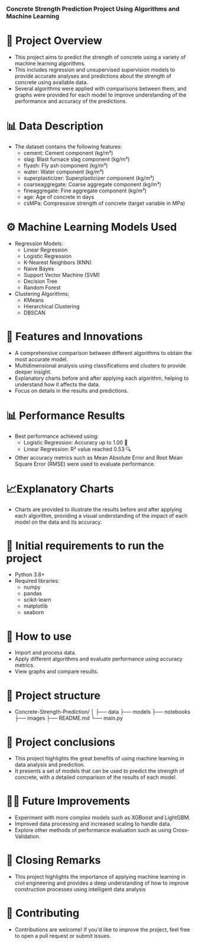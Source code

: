 ### Concrete Strength Prediction Project Using Algorithms and Machine Learning

# 🎯 Project Overview
  - This project aims to predict the strength of concrete using a variety of machine learning algorithms.
  -  This includes regression and unsupervised supervision models to provide accurate analyses and predictions about the strength of concrete using available data.
  -   Several algorithms were applied with comparisons between them, and graphs were provided for each model to improve understanding of the performance and accuracy of the predictions.

# 📊 Data Description
 - The dataset contains the following features:
    - cement: Cement component (kg/m³)
    - slag: Blast furnace slag component (kg/m³)
    - flyash: Fly ash component (kg/m³)
    - water: Water component (kg/m³)
    - superplasticizer: Superplasticizer component (kg/m³)
    - coarseaggregate: Coarse aggregate component (kg/m³)
    - fineaggregate: Fine aggregate component (kg/m³)
    - age: Age of concrete in days
    - csMPa: Compressive strength of concrete (target variable in MPa)

 
 # ⚙️ Machine Learning Models Used
  - Regression Models:
    - Linear Regression
    - Logistic Regression
    - K-Nearest Neighbors (KNN)
    - Naive Bayes
    - Support Vector Machine (SVM) 
    - Decision Tree 
    - Random Forest
  - Clustering Algorithms:
    - KMeans
    - Hierarchical Clustering
    - DBSCAN
      
# 🔬 Features and Innovations
  - A comprehensive comparison between different algorithms to obtain the most accurate model.
  - Multidimensional analysis using classifications and clusters to provide deeper insight.
  - Explanatory charts before and after applying each algorithm, helping to understand how it affects the data.
  - Focus on details in the results and predictions.

# 📊 Performance Results
  - Best performance achieved using:
    - Logistic Regression: Accuracy up to 1.00 🎯
    - Linear Regression: R² value reached 0.53 🔍
  - Other accuracy metrics such as Mean Absolute Error and Root Mean Square Error (RMSE) were used to evaluate performance.

# 📈Explanatory Charts
  - Charts are provided to illustrate the results before and after applying each algorithm, providing a visual understanding of the impact of each model on the data and its accuracy.

# 🧰 Initial requirements to run the project
  - Python 3.8+
  - Required libraries:
    - numpy
    - pandas
    - scikit-learn
    - matplotlib
    - seaborn

# 🚀 How to use
  - Import and process data.
  - Apply different algorithms and evaluate performance using accuracy metrics.
  - View graphs and compare results.

# 📂 Project structure
  - Concrete-Strength-Prediction/
  │
  ├── data
  ├── models
  ├── notebooks
  ├── images
  ├── README.md
  └── main.py

# 🤖 Project conclusions
  - This project highlights the great benefits of using machine learning in data analysis and prediction.
  - It presents a set of models that can be used to predict the strength of concrete, with a detailed comparison of the results of each model.

# 🧑‍🔧 Future Improvements
  - Experiment with more complex models such as XGBoost and LightGBM.
  - Improved data processing and increased scaling to handle data.
  - Explore other methods of performance evaluation such as using Cross-Validation.

# 🌟 Closing Remarks
  - This project highlights the importance of applying machine learning in civil engineering and provides a deep understanding of how to improve construction processes using intelligent data analysis

# 🤝 Contributing
 - Contributions are welcome! If you'd like to improve the project, feel free to open a pull request or submit issues.

